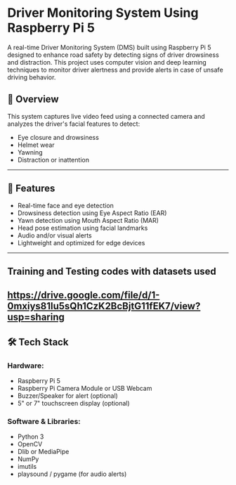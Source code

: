 # Driver Monitoring System Using Raspberry Pi 5

A real-time Driver Monitoring System (DMS) built using Raspberry Pi 5 designed to enhance road safety by detecting signs of driver drowsiness and distraction. This project uses computer vision and deep learning techniques to monitor driver alertness and provide alerts in case of unsafe driving behavior.

## 🚗 Overview

This system captures live video feed using a connected camera and analyzes the driver's facial features to detect:
- Eye closure and drowsiness
- Helmet wear
- Yawning
- Distraction or inattention

---

## 🧠 Features

- Real-time face and eye detection
- Drowsiness detection using Eye Aspect Ratio (EAR)
- Yawn detection using Mouth Aspect Ratio (MAR)
- Head pose estimation using facial landmarks
- Audio and/or visual alerts
- Lightweight and optimized for edge devices

---
## Training and Testing codes with datasets used
https://drive.google.com/file/d/1-0mxiys81Iu5sQh1CzK2BcBjtG11fEK7/view?usp=sharing
---

## 🛠️ Tech Stack

### Hardware:
- Raspberry Pi 5
- Raspberry Pi Camera Module or USB Webcam
- Buzzer/Speaker for alert (optional)
- 5" or 7" touchscreen display (optional)

### Software & Libraries:
- Python 3
- OpenCV
- Dlib or MediaPipe
- NumPy
- imutils
- playsound / pygame (for audio alerts)
